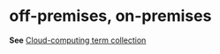 # off-premises, on-premises

**See** [Cloud-computing term collection](~/a-z-word-list-term-collections/term-collections/cloud-computing-terms.md)
